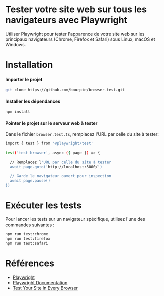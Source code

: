 # Tester votre site web sur tous les navigateurs avec Playwright

Utiliser Playwright pour tester l'apparence de votre site web sur les principaux navigateurs (Chrome, Firefox et Safari) sous Linux, macOS et Windows.


# Installation

#### Importer le projet

```bash
git clone https://github.com/bourpie/browser-test.git
```

#### Installer les dépendances

```bash
npm install
```

#### Pointer le projet sur le serveur web à tester

Dans le fichier <code>browser.test.ts</code>, remplacez l'URL par celle du site à tester:

```bash
import { test } from '@playwright/test'

test('test browser', async ({ page }) => {
  
  // Remplacez l'URL par celle du site à tester
  await page.goto('http://localhost:3000/')

  // Garde le navigateur ouvert pour inspection
  await page.pause()
})

```

# Exécuter les tests

Pour lancer les tests sur un navigateur spécifique, utilisez l'une des commandes suivantes :

```bash
npm run test:chrome
npm run test:firefox
npm run test:safari

```

# Références

- [Playwright](https://playwright.dev/)
- [Playwright Documentation](https://playwright.dev/docs/intro)
- [Test Your Site In Every Browser](https://joyofcode.xyz/test-your-site-in-every-browser)